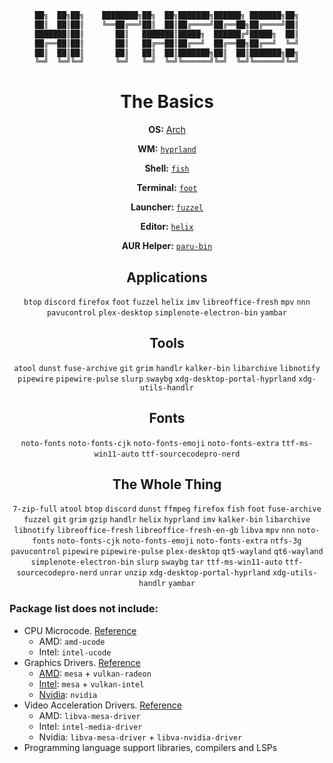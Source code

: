 <div align="center">

```css
██╗  ██╗██╗    ████████╗██╗  ██╗███████╗██████╗ ███████╗██╗
██║  ██║██║    ╚══██╔══╝██║  ██║██╔════╝██╔══██╗██╔════╝██║
███████║██║       ██║   ███████║█████╗  ██████╔╝█████╗  ██║
██╔══██║██║       ██║   ██╔══██║██╔══╝  ██╔══██╗██╔══╝  ╚═╝
██║  ██║██║       ██║   ██║  ██║███████╗██║  ██║███████╗██╗
╚═╝  ╚═╝╚═╝       ╚═╝   ╚═╝  ╚═╝╚══════╝╚═╝  ╚═╝╚══════╝╚═╝
```

# The Basics

**OS:** [Arch](https://archlinux.org/)

**WM:** [`hyprland`](https://github.com/hyprwm/Hyprland)

**Shell:** [`fish`](https://github.com/fish-shell/fish-shell)

**Terminal:** [`foot`](https://codeberg.org/dnkl/foot)

**Launcher:** [`fuzzel`](https://codeberg.org/dnkl/fuzzel)

**Editor:** [`helix`](https://helix-editor.com/)

**AUR Helper:** [`paru-bin`](https://github.com/Morganamilo/paru)

## Applications
`btop` `discord` `firefox` `foot` `fuzzel` `helix` `imv` `libreoffice-fresh` `mpv` `nnn` `pavucontrol` `plex-desktop` `simplenote-electron-bin` `yambar`

## Tools
`atool` `dunst` `fuse-archive` `git` `grim` `handlr` `kalker-bin` `libarchive` `libnotify` `pipewire` `pipewire-pulse` `slurp` `swaybg` `xdg-desktop-portal-hyprland` `xdg-utils-handlr`

## Fonts
`noto-fonts` `noto-fonts-cjk` `noto-fonts-emoji` `noto-fonts-extra` `ttf-ms-win11-auto` `ttf-sourcecodepro-nerd`

## The Whole Thing
`7-zip-full` `atool` `btop` `discord` `dunst` `ffmpeg` `firefox` `fish` `foot` `fuse-archive` `fuzzel` `git` `grim` `gzip` `handlr` `helix` `hyprland` `imv` `kalker-bin` `libarchive` `libnotify` `libreoffice-fresh` `libreoffice-fresh-en-gb` `libva` `mpv` `nnn` `noto-fonts` `noto-fonts-cjk` `noto-fonts-emoji` `noto-fonts-extra` `ntfs-3g` `pavucontrol` `pipewire` `pipewire-pulse` `plex-desktop` `qt5-wayland` `qt6-wayland` `simplenote-electron-bin` `slurp` `swaybg` `tar` `ttf-ms-win11-auto` `ttf-sourcecodepro-nerd` `unrar` `unzip` `xdg-desktop-portal-hyprland` `xdg-utils-handlr` `yambar`

</div>

### Package list does not include:
  - CPU Microcode. [Reference](https://wiki.archlinux.org/title/microcode)
    - AMD: `amd-ucode`
    - Intel: `intel-ucode`
  - Graphics Drivers. [Reference](https://wiki.archlinux.org/title/Xorg#Driver_installation)
    - [AMD](https://wiki.archlinux.org/title/AMDGPU): `mesa` + `vulkan-radeon`
    - [Intel](https://wiki.archlinux.org/title/Intel_graphics): `mesa` + `vulkan-intel`
    - [Nvidia](https://wiki.archlinux.org/title/NVIDIA): `nvidia`
  - Video Acceleration Drivers. [Reference](https://wiki.archlinux.org/title/Hardware_video_acceleration)
    - AMD: `libva-mesa-driver`
    - Intel: `intel-media-driver`
    - Nvidia: `libva-mesa-driver` + `libva-nvidia-driver`
  - Programming language support libraries, compilers and LSPs